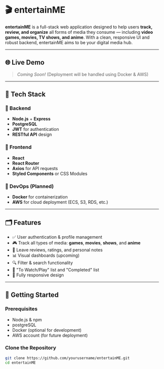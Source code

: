 # 🎬 entertainME

**entertainME** is a full-stack web application designed to help users **track, review, and organize** all forms of media they consume — including **video games, movies, TV shows, and anime**. With a clean, responsive UI and robust backend, entertainME aims to be your digital media hub.

---

## 🌐 Live Demo

> _Coming Soon!_ (Deployment will be handled using Docker & AWS)

---

## 🧰 Tech Stack

### 🔧 Backend
- **Node.js** + **Express**
- **PostgreSQL**
- **JWT** for authentication
- **RESTful API** design

### 🎨 Frontend
- **React**
- **React Router**
- **Axios** for API requests
- **Styled Components** or CSS Modules

### 🐳 DevOps (Planned)
- **Docker** for containerization
- **AWS** for cloud deployment (ECS, S3, RDS, etc.)

---

## 🗂 Features

- ✅ User authentication & profile management
- 🎮 Track all types of media: **games**, **movies**, **shows**, and **anime**
- 📝 Leave reviews, ratings, and personal notes 
- 📊 Visual dashboards (upcoming)
- 🔍 Filter & search functionality
- 📌 "To Watch/Play" list and "Completed" list
- 📱 Fully responsive design

---

## 🚀 Getting Started

### Prerequisites

- Node.js & npm
- postgreSQL
- Docker (optional for development)
- AWS account (for future deployment)

### Clone the Repository

```bash
git clone https://github.com/yourusername/entertainME.git
cd entertainME
